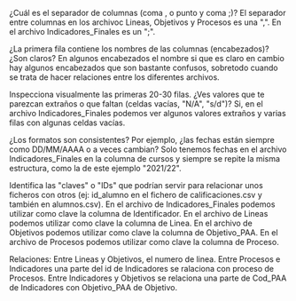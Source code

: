¿Cuál es el separador de columnas (coma , o punto y coma ;)?
El separador entre columnas en los archivoc Lineas, Objetivos y Procesos es una ",". En el archivo Indicadores_Finales es un ";".

¿La primera fila contiene los nombres de las columnas (encabezados)? ¿Son claros?
En algunos encabezados el nombre si que es claro en cambio hay algunos encabezados que son bastante confusos, sobretodo cuando se trata de hacer relaciones entre los diferentes archivos.

Inspecciona visualmente las primeras 20-30 filas. ¿Ves valores que te parezcan extraños o que faltan (celdas vacías, "N/A", "s/d")?
Si, en el archivo Indicadores_Finales podemos ver algunos valores extraños y varias filas con algunas celdas vacías.

¿Los formatos son consistentes? Por ejemplo, ¿las fechas están siempre como DD/MM/AAAA o a veces cambian?
Solo tenemos fechas en el archivo Indicadores_Finales en la columna de cursos y siempre se repite la misma estructura, como la de este ejemplo "2021/22".

Identifica las "claves" o "IDs" que podrían servir para relacionar unos ficheros con otros (ej: id_alumno en el fichero de calificaciones.csv y también en alumnos.csv).
En el archivo de Indicadores_Finales podemos utilizar como clave la columna de Identificador.
En el archivo de Lineas podemos utilizar como clave la columna de Linea.
En el archivo de Objetivos podemos utilizar como clave la columna de Objetivo_PAA.
En el archivo de Procesos podemos utilizar como clave la columna de Proceso.

Relaciones:
Entre Lineas y Objetivos, el numero de linea. 
Entre Procesos e Indicadores una parte del id de Indicadores se ralaciona con proceso de Procesos.
Entre Indicadores y Objetivos se relaciona una parte de Cod_PAA de Indicadores con Objetivo_PAA de Objetivo.

